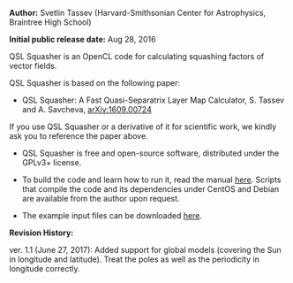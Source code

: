 **Author:** Svetlin Tassev (Harvard-Smithsonian Center for Astrophysics, Braintree High School)

**Initial public release date:** Aug 28, 2016

QSL Squasher is an OpenCL code for calculating squashing factors of vector fields.

QSL Squasher is based on the following paper:

* QSL Squasher: A Fast Quasi-Separatrix Layer Map Calculator, S. Tassev and A. Savcheva, [arXiv:1609.00724](https://arxiv.org/abs/1609.00724)

If you use QSL Squasher or a derivative of it for scientific work, we 
kindly ask you to reference the paper above.

* QSL Squasher is free and open-source software, distributed under the GPLv3+ license.

* To build the code and learn how to run it, read the manual [here](https://bitbucket.org/tassev/qsl_squasher/downloads/QSLSquasher.pdf). Scripts that compile the code and its dependencies under CentOS and Debian are available from the author upon request.

* The example input files can be downloaded [here](https://bitbucket.org/tassev/qsl_squasher/downloads/cartesian_demo.tar.gz).

**Revision History:**

ver. 1.1 (June 27, 2017): Added support for global models (covering the Sun in longitude and latitude). Treat the poles as well as the periodicity in longitude correctly.